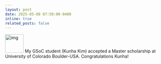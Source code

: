 ```yaml
---
layout: post
date: 2025-05-08 07:59:00-0400
inline: true
related_posts: false
---
```


<img src="../assets/img/new.png" alt="img" width="60"/> My GSoC student (Kunha Kim) accepted a Master scholarship at University of Colorado Boulder-USA. Congratulations Kunha!


